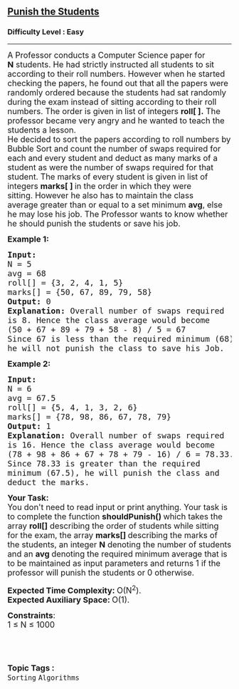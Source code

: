 <h2><a href="https://practice.geeksforgeeks.org/problems/punish-the-students5726/0">Punish the Students</a></h2><h3>Difficulty Level : Easy</h3><hr><div class="problems_problem_content__Xm_eO"><p><span style="font-size:18px">A Professor conducts a Computer Science paper for <strong>N</strong>&nbsp;students. He had strictly instructed all students to sit according to their roll numbers. However when he started checking the papers, he found out that all the papers were randomly ordered because&nbsp;the students had sat randomly during the exam instead of sitting according to their roll numbers. The order is given in list of integers <strong>roll[ ].</strong>&nbsp;The professor became&nbsp;very angry and he wanted to teach the students a lesson.<br>
He decided&nbsp;to sort the papers according to roll numbers&nbsp;by Bubble Sort and count the number of swaps required for each and every student and deduct as many marks of a student as were the number of swaps required for that student.&nbsp;The marks of every student is given in list of integers <strong>marks[ ]&nbsp;</strong>in the order in which they were sitting.&nbsp;However he also has to maintain the class average&nbsp;greater than or equal to a set minimum <strong>avg</strong>, else he may lose his job. The Professor wants to know whether he should punish the students or save his job.</span></p>

<p><span style="font-size:18px"><strong>Example 1:</strong></span></p>

<pre><span style="font-size:18px"><strong>Input:
</strong>N = 5 
avg = 68
roll[] = {3, 2, 4, 1, 5}
marks[] = {50, 67, 89, 79, 58}
<strong>Output: </strong>0
<strong>Explanation: </strong>Overall number of swaps required 
is 8. Hence the class average would become
(50 + 67 + 89 + 79 + 58 - 8) / 5 = 67
Since 67 is less than the required minimum (68),
he will not punish the class to save his Job.</span></pre>

<p><span style="font-size:18px"><strong>Example 2:</strong></span></p>

<pre><span style="font-size:18px"><strong>Input:</strong>
N = 6 
avg = 67.5
roll[] = {5, 4, 1, 3, 2, 6}
marks[] = {78, 98, 86, 67, 78, 79}
<strong>Output: </strong>1
<strong>Explanation: </strong>Overall number of swaps required 
is 16. Hence the class average would become
(78 + 98 + 86 + 67 + 78 + 79 - 16) / 6 = 78.33.
Since 78.33 is greater than the required 
minimum (67.5), he will punish the class and 
deduct the marks.</span></pre>

<p><span style="font-size:18px"><strong>Your Task:</strong><br>
You don't need to read input or print anything. Your task is to complete the function&nbsp;<strong>shouldPunish()&nbsp;</strong>which takes the array&nbsp;<strong>roll[]</strong>&nbsp;describing the order of students while sitting for&nbsp;the exam, the array&nbsp;<strong>marks[]&nbsp;</strong>describing the marks of the students, an integer <strong>N</strong> denoting the number of students and an&nbsp;<strong>avg&nbsp;</strong>denoting the required minimum average that is to be maintained as input parameters and&nbsp;returns 1 if the professor will punish the students or&nbsp;0 otherwise.</span></p>

<p><span style="font-size:18px"><strong>Expected Time Complexity:&nbsp;</strong>O(N<sup>2</sup>).<br>
<strong>Expected Auxiliary Space:&nbsp;</strong>O(1).</span></p>

<p><span style="font-size:18px"><strong>Constraints</strong>:<br>
1 ≤ N ≤ 1000</span></p>

<p>&nbsp;</p>
</div><br><p><span style=font-size:18px><strong>Topic Tags : </strong><br><code>Sorting</code>&nbsp;<code>Algorithms</code>&nbsp;